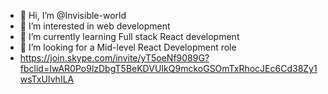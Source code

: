 - 👋 Hi, I’m @Invisible-world
- 👀 I’m interested in web development
- 🌱 I’m currently learning  Full stack React development 
- 💞️ I’m looking for a Mid-level React Development role
- https://join.skype.com/invite/yT5oeNf9089G?fbclid=IwAR0Po9lzDbgT5BeKDVUIkQ9mckoGSOmTxRhocJEc6Cd38Zy1wsTxUIvhILA
 
